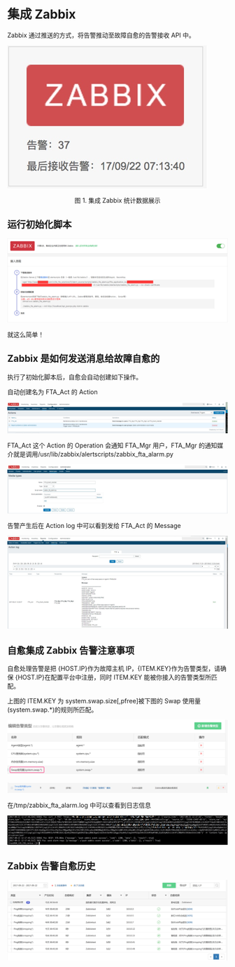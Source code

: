 # 集成 Zabbix

Zabbix 通过推送的方式，将告警推动至故障自愈的告警接收 API 中。

![-w228](../assets/15060385121293.jpg)
<center>图 1. 集成 Zabbix 统计数据展示</center>

## 运行初始化脚本

![-w2020](../assets/15060403024197.png)

就这么简单！

## Zabbix 是如何发送消息给故障自愈的

执行了初始化脚本后，自愈会自动创建如下操作。

自动创建名为 FTA_Act 的 Action

![-w2020](../assets/15060403626099.jpg)

FTA_Act 这个 Action 的 Operation 会通知 FTA_Mgr 用户，FTA_Mgr 的通知媒介就是调用/usr/lib/zabbix/alertscripts/zabbix_fta_alarm.py

![-w2020](../assets/15060409949390.jpg)

告警产生后在 Action log 中可以看到发给 FTA_Act 的 Message

![-w2020](../assets/15060403778865.jpg)

## 自愈集成 Zabbix 告警注意事项

自愈处理告警是把 {HOST.IP}作为故障主机 IP，{ITEM.KEY}作为告警类型，请确保 {HOST.IP}在配置平台中注册，同时 ITEM.KEY 能被你接入的告警类型所匹配。

上图的 ITEM.KEY 为 system.swap.size[,pfree]被下图的 Swap 使用量(system.swap.\*)的规则所匹配。

![-w2020](../assets/15060407047244.jpg)

![-w2020](../assets/15060408193567.jpg)

在/tmp/zabbix_fta_alarm.log 中可以查看到日志信息

![-w2020](../assets/15060409189531.jpg)

## Zabbix 告警自愈历史

![-w2020](../assets/15060131567224.jpg)
